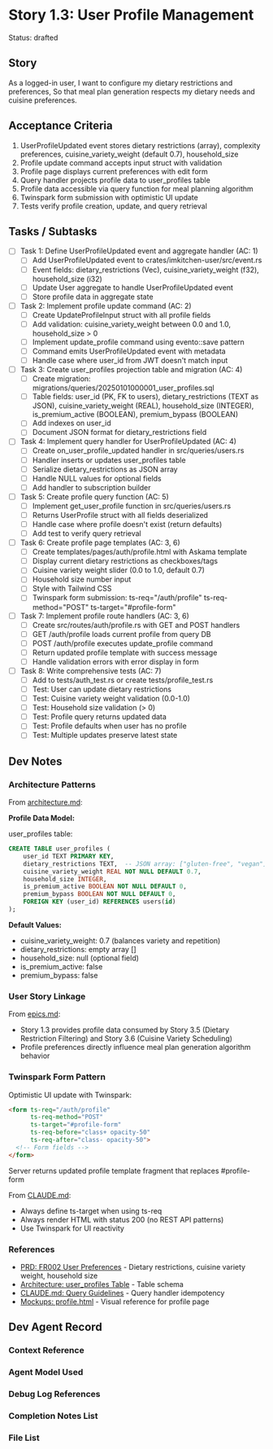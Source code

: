 # Story 1.3: User Profile Management

Status: drafted

## Story

As a logged-in user,
I want to configure my dietary restrictions and preferences,
So that meal plan generation respects my dietary needs and cuisine preferences.

## Acceptance Criteria

1. UserProfileUpdated event stores dietary restrictions (array), complexity preferences, cuisine_variety_weight (default 0.7), household_size
2. Profile update command accepts input struct with validation
3. Profile page displays current preferences with edit form
4. Query handler projects profile data to user_profiles table
5. Profile data accessible via query function for meal planning algorithm
6. Twinspark form submission with optimistic UI update
7. Tests verify profile creation, update, and query retrieval

## Tasks / Subtasks

- [ ] Task 1: Define UserProfileUpdated event and aggregate handler (AC: 1)
  - [ ] Add UserProfileUpdated event to crates/imkitchen-user/src/event.rs
  - [ ] Event fields: dietary_restrictions (Vec<String>), cuisine_variety_weight (f32), household_size (i32)
  - [ ] Update User aggregate to handle UserProfileUpdated event
  - [ ] Store profile data in aggregate state

- [ ] Task 2: Implement profile update command (AC: 2)
  - [ ] Create UpdateProfileInput struct with all profile fields
  - [ ] Add validation: cuisine_variety_weight between 0.0 and 1.0, household_size > 0
  - [ ] Implement update_profile command using evento::save pattern
  - [ ] Command emits UserProfileUpdated event with metadata
  - [ ] Handle case where user_id from JWT doesn't match input

- [ ] Task 3: Create user_profiles projection table and migration (AC: 4)
  - [ ] Create migration: migrations/queries/20250101000001_user_profiles.sql
  - [ ] Table fields: user_id (PK, FK to users), dietary_restrictions (TEXT as JSON), cuisine_variety_weight (REAL), household_size (INTEGER), is_premium_active (BOOLEAN), premium_bypass (BOOLEAN)
  - [ ] Add indexes on user_id
  - [ ] Document JSON format for dietary_restrictions field

- [ ] Task 4: Implement query handler for UserProfileUpdated (AC: 4)
  - [ ] Create on_user_profile_updated handler in src/queries/users.rs
  - [ ] Handler inserts or updates user_profiles table
  - [ ] Serialize dietary_restrictions as JSON array
  - [ ] Handle NULL values for optional fields
  - [ ] Add handler to subscription builder

- [ ] Task 5: Create profile query function (AC: 5)
  - [ ] Implement get_user_profile function in src/queries/users.rs
  - [ ] Returns UserProfile struct with all fields deserialized
  - [ ] Handle case where profile doesn't exist (return defaults)
  - [ ] Add test to verify query retrieval

- [ ] Task 6: Create profile page templates (AC: 3, 6)
  - [ ] Create templates/pages/auth/profile.html with Askama template
  - [ ] Display current dietary restrictions as checkboxes/tags
  - [ ] Cuisine variety weight slider (0.0 to 1.0, default 0.7)
  - [ ] Household size number input
  - [ ] Style with Tailwind CSS
  - [ ] Twinspark form submission: ts-req="/auth/profile" ts-req-method="POST" ts-target="#profile-form"

- [ ] Task 7: Implement profile route handlers (AC: 3, 6)
  - [ ] Create src/routes/auth/profile.rs with GET and POST handlers
  - [ ] GET /auth/profile loads current profile from query DB
  - [ ] POST /auth/profile executes update_profile command
  - [ ] Return updated profile template with success message
  - [ ] Handle validation errors with error display in form

- [ ] Task 8: Write comprehensive tests (AC: 7)
  - [ ] Add to tests/auth_test.rs or create tests/profile_test.rs
  - [ ] Test: User can update dietary restrictions
  - [ ] Test: Cuisine variety weight validation (0.0-1.0)
  - [ ] Test: Household size validation (> 0)
  - [ ] Test: Profile query returns updated data
  - [ ] Test: Profile defaults when user has no profile
  - [ ] Test: Multiple updates preserve latest state

## Dev Notes

### Architecture Patterns

From [architecture.md](../architecture.md):

**Profile Data Model:**

user_profiles table:
```sql
CREATE TABLE user_profiles (
    user_id TEXT PRIMARY KEY,
    dietary_restrictions TEXT,  -- JSON array: ["gluten-free", "vegan"]
    cuisine_variety_weight REAL NOT NULL DEFAULT 0.7,
    household_size INTEGER,
    is_premium_active BOOLEAN NOT NULL DEFAULT 0,
    premium_bypass BOOLEAN NOT NULL DEFAULT 0,
    FOREIGN KEY (user_id) REFERENCES users(id)
);
```

**Default Values:**
- cuisine_variety_weight: 0.7 (balances variety and repetition)
- dietary_restrictions: empty array []
- household_size: null (optional field)
- is_premium_active: false
- premium_bypass: false

### User Story Linkage

From [epics.md](../epics.md):
- Story 1.3 provides profile data consumed by Story 3.5 (Dietary Restriction Filtering) and Story 3.6 (Cuisine Variety Scheduling)
- Profile preferences directly influence meal plan generation algorithm behavior

### Twinspark Form Pattern

Optimistic UI update with Twinspark:
```html
<form ts-req="/auth/profile"
      ts-req-method="POST"
      ts-target="#profile-form"
      ts-req-before="class+ opacity-50"
      ts-req-after="class- opacity-50">
  <!-- Form fields -->
</form>
```

Server returns updated profile template fragment that replaces #profile-form

From [CLAUDE.md](/home/snapiz/projects/github/timayz/imkitchen/CLAUDE.md#server-side-rendering):
- Always define ts-target when using ts-req
- Always render HTML with status 200 (no REST API patterns)
- Use Twinspark for UI reactivity

### References

- [PRD: FR002 User Preferences](../PRD.md#functional-requirements) - Dietary restrictions, cuisine variety weight, household size
- [Architecture: user_profiles Table](../architecture.md#core-tables-read-db) - Table schema
- [CLAUDE.md: Query Guidelines](/home/snapiz/projects/github/timayz/imkitchen/CLAUDE.md#query-guidelines) - Query handler idempotency
- [Mockups: profile.html](../../mockups/profile.html) - Visual reference for profile page

## Dev Agent Record

### Context Reference

<!-- Path(s) to story context XML will be added here by context workflow -->

### Agent Model Used

<!-- Will be filled by Dev agent -->

### Debug Log References

<!-- Dev agent logs will be added here -->

### Completion Notes List

<!-- Dev agent completion notes will be added here -->

### File List

<!-- List of files created/modified will be added here -->
